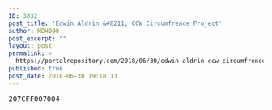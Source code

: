 ```yaml
---
ID: 3832
post_title: 'Edwin Aldrin &#8211; CCW Circumfrence Project'
author: MDH090
post_excerpt: ""
layout: post
permalink: >
  https://portalrepository.com/2018/06/30/edwin-aldrin-ccw-circumfrence-project/
published: true
post_date: 2018-06-30 19:18:13
---
```

<pre>207CFF007004</pre>